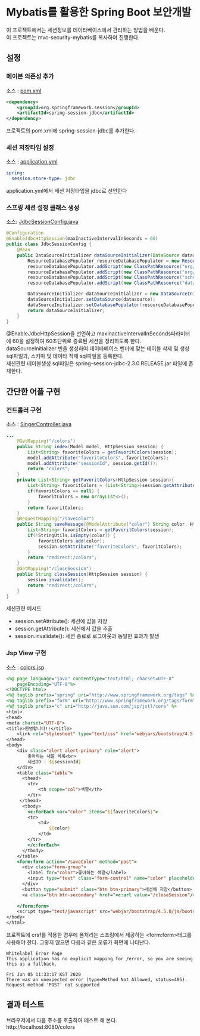 # Mybatis를 활용한 Spring Boot 보안개발
이 프로젝트에서는 세션정보를 데이타베이스에서 관리하는 방법을 배운다.  
이 프로젝트는 mvc-security-mybatis를 복사하여 진행한다.  

## 설정
### 메이븐 의존성 추가
소스 : [pom.xml](pom.xml)  
```xml
<dependency>
    <groupId>org.springframework.session</groupId>
    <artifactId>spring-session-jdbc</artifactId>
</dependency>
```
프로젝트의 pom.xml에 spring-session-jdbc를 추가한다.  

### 세션 저장타입 설정
소스 : [application.yml](src/main/resources/application.yml)  
```yml
spring:
  session.store-type: jdbc
```
application.yml에서 세션 저장타입을 jdbc로 선언한다  

### 스프링 세션 설정 클래스 생성
소스: [JdbcSessionConfig.java](src/main/java/com/linor/singer/config/JdbcSessionConfig.java)  
```java
@Configuration
@EnableJdbcHttpSession(maxInactiveIntervalInSeconds = 60)
public class JdbcSessionConfig {
    @Bean
    public DataSourceInitializer dataSourceInitializer(DataSource datasource) {
        ResourceDatabasePopulator resourceDatabasePopulator = new ResourceDatabasePopulator();
        resourceDatabasePopulator.addScript(new ClassPathResource("org/springframework/session/jdbc/schema-drop-postgresql.sql"));
        resourceDatabasePopulator.addScript(new ClassPathResource("org/springframework/session/jdbc/schema-postgresql.sql"));
        resourceDatabasePopulator.addScript(new ClassPathResource("schema.sql"));
        resourceDatabasePopulator.addScript(new ClassPathResource("data.sql"));

        DataSourceInitializer dataSourceInitializer = new DataSourceInitializer();
        dataSourceInitializer.setDataSource(datasource);
        dataSourceInitializer.setDatabasePopulator(resourceDatabasePopulator);
        return dataSourceInitializer;
    }
}
```
@EnableJdbcHttpSession을 선언하고 maxInactiveIntervalInSeconds파라미터에 60을 설정하여 60초단위로 종료된 세션을 정리하도록 한다.  
dataSourceInitializer 빈을 생성하여 데이타베이스 벤더에 맞는 테이블 삭제 및 생성 sql파일과, 스키마 및 데이타 적재 sql파일을 등록한다.  
세션관련 테이블생성 sql파일은 spring-session-jdbc-2.3.0.RELEASE.jar 파일에 존재한다.  

## 간단한 어플 구현
### 컨트롤러 구현
소스 : [SingerController.java](src/main/java/com/linor/singer/controller/SingerController.java)  
```java
...
	@GetMapping("/colors")
	public String index(Model model, HttpSession session) {
		List<String> favoriteColors = getFavoritColors(session);
		model.addAttribute("favoriteColors", favoriteColors);
		model.addAttribute("sessionId", session.getId());
		return "colors";
	}
	private List<String> getFavoritColors(HttpSession session){
		List<String> favoritColors = (List<String>)session.getAttribute("favoriteColors");
		if(favoritColors == null) {
			favoritColors = new ArrayList<>();
		}
		return favoritColors;
	}
	@RequestMapping("/saveColor")
	public String saveMessage(@ModelAttribute("color") String color, HttpSession session) {
		List<String> favoritColors = getFavoritColors(session);
		if(!StringUtils.isEmpty(color)) {
			favoritColors.add(color);
			session.setAttribute("favoriteColors", favoritColors);
		}
		return "redirect:/colors";
	}
	@GetMapping("/closeSession")
	public String closeSession(HttpSession session) {
		session.invalidate();
		return "redirect:/colors";
	}
}
```
세션관련 메서드
- session.setAttribute(): 세션에 값을 저장
- session.getAttribute(): 세션에서 값을 추출  
- session.invalidate(): 세션 종료로 로그아웃과 동일한 효과가 발생

### Jsp View 구현
소스 : [colors.jsp](src/main/webapp/WEB-INF/jsp/colors.jsp)
```jsp
<%@ page language="java" contentType="text/html; charset=UTF-8"
    pageEncoding="UTF-8"%>
<!DOCTYPE html>
<%@ taglib prefix="spring" uri="http://www.springframework.org/tags" %>
<%@ taglib prefix="form" uri="http://www.springframework.org/tags/form" %>
<%@ taglib prefix="c" uri="http://java.sun.com/jsp/jstl/core" %>
<html>
<head>
<meta charset="UTF-8">
<title>환영합니다!!</title>
	<link rel="stylesheet" type="text/css" href="webjars/bootstrap/4.5.0/css/bootstrap.min.css"/>
</head>
<body>
	<div class="alert alert-primary" role="alert">
		좋아하는 새깔 목록<br>
		세션ID : ${sessionId}
	</div>
	<table class="table">
	  <thead>
	    <tr>
      		<th scope="col">색깔</th>
      	</tr>
     </thead>
      <tbody>
      	<c:forEach var="color" items="${favoriteColors}">
      	<tr>
      		<td>
      			${color}
      		</td>
      	</tr>
      	</c:forEach>
      </tbody>
	</table>	
	<form:form action="/saveColor" method="post">
	  <div class="form-group">
	    <label for="color">좋아하는 색깔</label>
	    <input type="text" class="form-control" name="color" placeholder="색깔 입력">
	  </div>
	  <button type="submit" class="btn btn-primary">세션에 저장</button>
	  <a class="btn btn-secondary" href="<c:url value="/closeSession"/>">세션 종료</a>
	  
	</form:form>
	<script type="text/javascript" src="webjar/bootstrap/4.5.0/js/bootstrap.min.js"></script>
</body>
</html>
```
프로젝트에 crsf를 적용한 경우에 폼처리는 스프링에서 제공하는 &lt;form:form&gt;태그를 사용해야 한다. 그렇지 않으면 다음과 같은 오류가 화면에 나타난다.  
```text
Whitelabel Error Page
This application has no explicit mapping for /error, so you are seeing this as a fallback.

Fri Jun 05 11:33:17 KST 2020
There was an unexpected error (type=Method Not Allowed, status=405).
Request method 'POST' not supported
```
 
## 결과 테스트
브라우저에서 다음 주소를 호출하여 테스트 해 본다.  
http://localhost:8080/colors  

